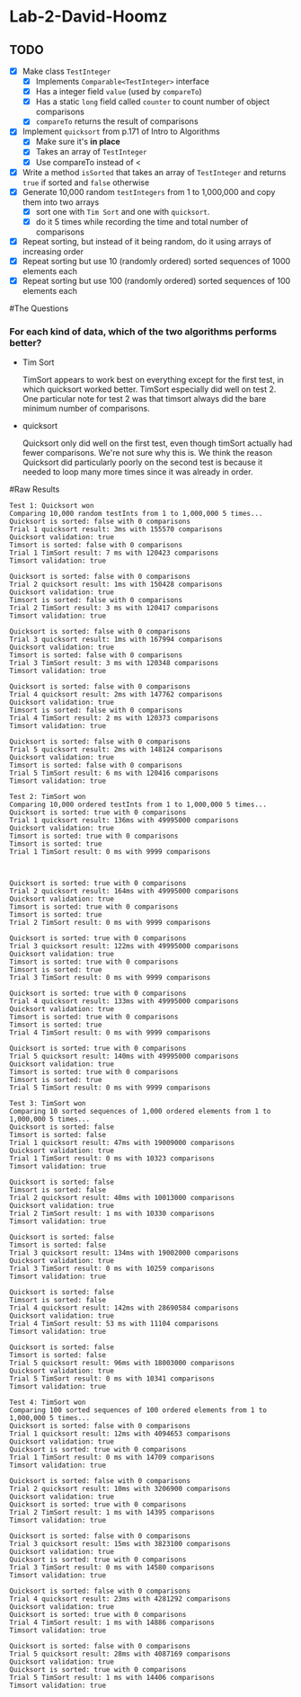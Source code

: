 # Lab-2-David-Hoomz
## TODO
* [x] Make class ```TestInteger```
    * [x] Implements ```Comparable<TestInteger>``` interface
    * [x] Has a integer field ```value``` (used by ```compareTo```)
    * [x] Has a static ```long``` field called ```counter``` to count number of object comparisons
    * [x] ```compareTo``` returns the result of comparisons
* [x] Implement ```quicksort``` from p.171 of Intro to Algorithms
    * [x] Make sure it's **in place**
    * [x] Takes an array of ```TestInteger```
    * [x] Use compareTo instead of <
* [x] Write a method ```isSorted``` that takes an array of ```TestInteger``` and returns ```true``` if sorted and ```false``` otherwise
* [x] Generate 10,000 random ```testIntegers``` from 1 to 1,000,000 and copy them into two arrays
    * [x] sort one with ```Tim Sort``` and one with ```quicksort```.
    * [x] do it 5 times while recording the time and total number of comparisons
* [x] Repeat sorting, but instead of it being random, do it using arrays of increasing order
* [x] Repeat sorting but use 10 (randomly ordered) sorted sequences of 1000 elements each
* [x] Repeat sorting but use 100 (randomly ordered) sorted sequences of 100 elements each

#The Questions
### For each kind of data, which of the two algorithms performs better?
* Tim Sort
    
    TimSort appears to work best on everything except for the first test, in which 
    quicksort worked better. TimSort especially did well on test 2. One particular
    note for test 2 was that timsort always did the bare minimum number of comparisons.
* quicksort
    
    Quicksort only did well on the first test, even though timSort actually
    had fewer comparisons. We're not sure why this is. We think the reason
    Quicksort did particularly poorly on the second test is because it needed
    to loop many more times since it was already in order.

#Raw Results
```
Test 1: Quicksort won
Comparing 10,000 random testInts from 1 to 1,000,000 5 times...
Quicksort is sorted: false with 0 comparisons
Trial 1 quicksort result: 3ms with 155570 comparisons
Quicksort validation: true
Timsort is sorted: false with 0 comparisons
Trial 1 TimSort result: 7 ms with 120423 comparisons
Timsort validation: true

Quicksort is sorted: false with 0 comparisons
Trial 2 quicksort result: 1ms with 150428 comparisons
Quicksort validation: true
Timsort is sorted: false with 0 comparisons
Trial 2 TimSort result: 3 ms with 120417 comparisons
Timsort validation: true

Quicksort is sorted: false with 0 comparisons
Trial 3 quicksort result: 1ms with 167994 comparisons
Quicksort validation: true
Timsort is sorted: false with 0 comparisons
Trial 3 TimSort result: 3 ms with 120348 comparisons
Timsort validation: true

Quicksort is sorted: false with 0 comparisons
Trial 4 quicksort result: 2ms with 147762 comparisons
Quicksort validation: true
Timsort is sorted: false with 0 comparisons
Trial 4 TimSort result: 2 ms with 120373 comparisons
Timsort validation: true

Quicksort is sorted: false with 0 comparisons
Trial 5 quicksort result: 2ms with 148124 comparisons
Quicksort validation: true
Timsort is sorted: false with 0 comparisons
Trial 5 TimSort result: 6 ms with 120416 comparisons
Timsort validation: true
```
```
Test 2: TimSort won
Comparing 10,000 ordered testInts from 1 to 1,000,000 5 times...
Quicksort is sorted: true with 0 comparisons
Trial 1 quicksort result: 136ms with 49995000 comparisons
Quicksort validation: true
Timsort is sorted: true with 0 comparisons
Timsort is sorted: true
Trial 1 TimSort result: 0 ms with 9999 comparisons



Quicksort is sorted: true with 0 comparisons
Trial 2 quicksort result: 164ms with 49995000 comparisons
Quicksort validation: true
Timsort is sorted: true with 0 comparisons
Timsort is sorted: true
Trial 2 TimSort result: 0 ms with 9999 comparisons

Quicksort is sorted: true with 0 comparisons
Trial 3 quicksort result: 122ms with 49995000 comparisons
Quicksort validation: true
Timsort is sorted: true with 0 comparisons
Timsort is sorted: true
Trial 3 TimSort result: 0 ms with 9999 comparisons

Quicksort is sorted: true with 0 comparisons
Trial 4 quicksort result: 133ms with 49995000 comparisons
Quicksort validation: true
Timsort is sorted: true with 0 comparisons
Timsort is sorted: true
Trial 4 TimSort result: 0 ms with 9999 comparisons

Quicksort is sorted: true with 0 comparisons
Trial 5 quicksort result: 140ms with 49995000 comparisons
Quicksort validation: true
Timsort is sorted: true with 0 comparisons
Timsort is sorted: true
Trial 5 TimSort result: 0 ms with 9999 comparisons
```

 ```
Test 3: TimSort won
Comparing 10 sorted sequences of 1,000 ordered elements from 1 to 1,000,000 5 times...
Quicksort is sorted: false
Timsort is sorted: false
Trial 1 quicksort result: 47ms with 19009000 comparisons
Quicksort validation: true
Trial 1 TimSort result: 0 ms with 10323 comparisons
Timsort validation: true

Quicksort is sorted: false
Timsort is sorted: false
Trial 2 quicksort result: 40ms with 10013000 comparisons
Quicksort validation: true
Trial 2 TimSort result: 1 ms with 10330 comparisons
Timsort validation: true

Quicksort is sorted: false
Timsort is sorted: false
Trial 3 quicksort result: 134ms with 19002000 comparisons
Quicksort validation: true
Trial 3 TimSort result: 0 ms with 10259 comparisons
Timsort validation: true

Quicksort is sorted: false
Timsort is sorted: false
Trial 4 quicksort result: 142ms with 28690584 comparisons
Quicksort validation: true
Trial 4 TimSort result: 53 ms with 11104 comparisons
Timsort validation: true

Quicksort is sorted: false
Timsort is sorted: false
Trial 5 quicksort result: 96ms with 18003000 comparisons
Quicksort validation: true
Trial 5 TimSort result: 0 ms with 10341 comparisons
Timsort validation: true
```
 ```
Test 4: TimSort won
Comparing 100 sorted sequences of 100 ordered elements from 1 to 1,000,000 5 times...
Quicksort is sorted: false with 0 comparisons
Trial 1 quicksort result: 12ms with 4094653 comparisons
Quicksort validation: true
Quicksort is sorted: true with 0 comparisons
Trial 1 TimSort result: 0 ms with 14709 comparisons
Timsort validation: true

Quicksort is sorted: false with 0 comparisons
Trial 2 quicksort result: 10ms with 3206900 comparisons
Quicksort validation: true
Quicksort is sorted: true with 0 comparisons
Trial 2 TimSort result: 1 ms with 14395 comparisons
Timsort validation: true

Quicksort is sorted: false with 0 comparisons
Trial 3 quicksort result: 15ms with 3823100 comparisons
Quicksort validation: true
Quicksort is sorted: true with 0 comparisons
Trial 3 TimSort result: 0 ms with 14580 comparisons
Timsort validation: true

Quicksort is sorted: false with 0 comparisons
Trial 4 quicksort result: 23ms with 4281292 comparisons
Quicksort validation: true
Quicksort is sorted: true with 0 comparisons
Trial 4 TimSort result: 1 ms with 14886 comparisons
Timsort validation: true

Quicksort is sorted: false with 0 comparisons
Trial 5 quicksort result: 28ms with 4087169 comparisons
Quicksort validation: true
Quicksort is sorted: true with 0 comparisons
Trial 5 TimSort result: 1 ms with 14406 comparisons
Timsort validation: true
```